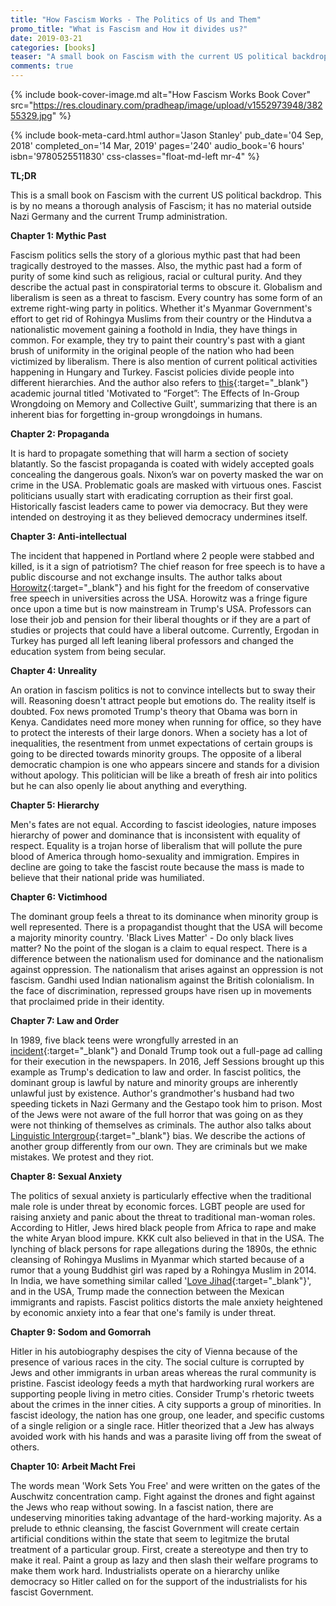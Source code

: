 ```yaml
---
title: "How Fascism Works - The Politics of Us and Them"
promo_title: "What is Fascism and How it divides us?"
date: 2019-03-21
categories: [books]
teaser: "A small book on Fascism with the current US political backdrop"
comments: true
---
```


{% include book-cover-image.md alt="How Fascism Works Book Cover" src="https://res.cloudinary.com/pradheap/image/upload/v1552973948/38255329.jpg"
%}

{% include book-meta-card.html
    author='Jason Stanley'
    pub_date='04 Sep, 2018'
    completed_on='14 Mar, 2019'
    pages='240'
    audio_book='6 hours'
    isbn='9780525511830'
    css-classes="float-md-left mr-4"
%}

**TL;DR**

This is a small book on Fascism with the current US political backdrop. This is by no means a thorough analysis of Fascism; it has no material outside Nazi Germany and the current Trump administration.


**Chapter 1: Mythic Past**

Fascism politics sells the story of a glorious mythic past that had been tragically destroyed to the masses. Also, the mythic past had a form of purity of some kind such as religious, racial or cultural purity. And they describe the actual past in conspiratorial terms to obscure it. Globalism and liberalism is seen as a threat to fascism. Every country has some form of an extreme right-wing party in politics. Whether it's Myanmar Government's effort to get rid of Rohingya Muslims from their country or the Hindutva a nationalistic movement gaining a foothold in India, they have things in common. For example, they try to paint their country's past with a giant brush of uniformity in the original people of the nation who had been victimized by liberalism. There is also mention of current political activities happening in Hungary and Turkey. Fascist policies divide people into different hierarchies. And the author also refers to [this](https://journals.sagepub.com/doi/abs/10.1177/1948550613482986){:target="_blank"} academic journal titled 'Motivated to “Forget”: The Effects of In-Group Wrongdoing on Memory and Collective Guilt', summarizing that there is an inherent bias for forgetting in-group wrongdoings in humans.

**Chapter 2: Propaganda**

It is hard to propagate something that will harm a section of society blatantly. So the fascist propaganda is coated with widely accepted goals concealing the dangerous goals. Nixon’s war on poverty masked the war on crime in the USA. Problematic goals are masked with virtuous ones. Fascist politicians usually start with eradicating corruption as their first goal. Historically fascist leaders came to power via democracy.  But they were intended on destroying it as they believed democracy undermines itself.

**Chapter 3: Anti-intellectual**

The incident that happened in Portland where 2 people were stabbed and killed, is it a sign of patriotism? The chief reason for free speech is to have a public discourse and not exchange insults. The author talks about [Horowitz](https://www.davidhorowitzfreedomcenter.org/){:target="_blank"} and his fight for the freedom of conservative free speech in universities across the USA. Horowitz was a fringe figure once upon a time but is now mainstream in Trump's USA. Professors can lose their job and pension for their liberal thoughts or if they are a part of studies or projects that could have a liberal outcome. Currently, Ergodan in Turkey has purged all left leaning liberal professors and changed the education system from being secular. 

**Chapter 4: Unreality**

An oration in fascism politics is not to convince intellects but to sway their will. Reasoning doesn't attract people but emotions do. The reality itself is doubted. Fox news promoted Trump's theory that Obama was born in Kenya. Candidates need more money when running for office, so they have to protect the interests of their large donors. When a society has a lot of inequalities, the resentment from unmet expectations of certain groups is going to be directed towards minority groups. The opposite of a liberal democratic champion is one who appears sincere and stands for a division without apology. This politician will be like a breath of fresh air into politics but he can also openly lie about anything and everything.

**Chapter 5: Hierarchy**

Men's fates are not equal. According to fascist ideologies, nature imposes hierarchy of power and dominance that is inconsistent with equality of respect. Equality is a trojan horse of liberalism that will pollute the pure blood of America through homo-sexuality and immigration. Empires in decline are going to take the fascist route because the mass is made to believe that their national pride was humiliated.

**Chapter 6: Victimhood**

The dominant group feels a threat to its dominance when minority group is well represented. There is a propagandist thought that the USA will become a majority minority country. 'Black Lives Matter' - Do only black lives matter? No the point of the slogan is a claim to equal respect. There is a difference between the nationalism used for dominance and the nationalism against oppression. The nationalism that arises against an oppression is not fascism. Gandhi used Indian nationalism against the British colonialism. In the face of discrimination, repressed groups have risen up in movements that proclaimed pride in their identity.

**Chapter 7: Law and Order**

In 1989, five black teens were wrongfully arrested in an [incident](https://en.wikipedia.org/wiki/Central_Park_jogger_case){:target="_blank"} and Donald Trump took out a full-page ad calling for their execution in the newspapers. In 2016, Jeff Sessions brought up this example as Trump's dedication to law and order. In fascist politics, the dominant group is lawful by nature and minority groups are inherently unlawful just by existence. Author's grandmother's husband had two speeding tickets in Nazi Germany and the Gestapo took him to prison. Most of the Jews were not aware of the full horror that was going on as they were not thinking of themselves as criminals. The author also talks about [Linguistic Intergroup](https://en.wikipedia.org/wiki/Linguistic_intergroup_bias){:target="_blank"} bias. We describe the actions of another group differently from our own. They are criminals but we make mistakes. We protest and they riot.

**Chapter 8: Sexual Anxiety**

The politics of sexual anxiety is particularly effective when the traditional male role is under threat by economic forces. LGBT people are used for raising anxiety and panic about the threat to traditional man-woman roles. According to Hitler, Jews hired black people from Africa to rape and make the white Aryan blood impure. KKK cult also believed in that in the USA. The lynching of black persons for rape allegations during the 1890s, the ethnic cleansing of Rohingya Muslims in Myanmar which started because of a rumor that a young Buddhist girl was raped by a Rohingya Muslim in 2014. In India, we have something similar called '[Love Jihad](https://en.wikipedia.org/wiki/Love_Jihad){:target="_blank"}', and in the USA, Trump made the connection between the Mexican immigrants and rapists. Fascist politics distorts the male anxiety heightened by economic anxiety into a fear that one's family is under threat.

**Chapter 9: Sodom and Gomorrah**

Hitler in his autobiography despises the city of Vienna because of the presence of various races in the city. The social culture is corrupted by Jews and other immigrants in urban areas whereas the rural community is pristine. Fascist ideology feeds a myth that hardworking rural workers are supporting people living in metro cities. Consider Trump's rhetoric tweets about the crimes in the inner cities. A city supports a group of minorities. In fascist ideology, the nation has one group, one leader, and specific customs of a single religion or a single race. Hitler theorized that a Jew has always avoided work with his hands and was a parasite living off from the sweat of others.

**Chapter 10: Arbeit Macht Frei**

The words mean 'Work Sets You Free' and were written on the gates of the Auschwitz concentration camp. Fight against the drones and fight against the Jews who reap without sowing. In a fascist nation, there are undeserving minorities taking advantage of the hard-working majority. As a prelude to ethnic cleansing, the fascist Government will create certain artificial conditions within the state that seem to legitmize the brutal treatment of a particular group. First, create a stereotype and then try to make it real. Paint a group as lazy and then slash their welfare programs to make them work hard. Industrialists operate on a hierarchy unlike democracy so Hitler called on for the support of the industrialists for his fascist Government.
